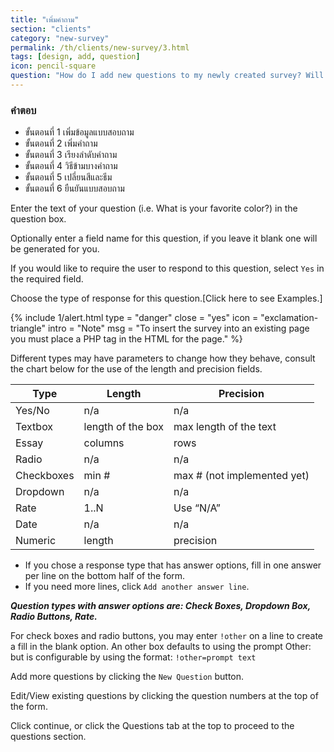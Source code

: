 ```yaml
---
title: "เพิ่มคำถาม"
section: "clients"
category: "new-survey"
permalink: /th/clients/new-survey/3.html
tags: [design, add, question]
icon: pencil-square
question: "How do I add new questions to my newly created survey? Will there be different types of questions for me to use (e.g. close vs. open-ended)?"
---
```


### <i class="pe-anchor pe-fw"></i> คำตอบ

<ul class="progress-tracker progress-tracker--text progress-tracker--center">
  <li class="progress-step is-completed">
    <span class="progress-marker"></span>
    <span class="progress-text">
      <span class="progress-title">ขั้นตอนที่ 1</span>
      เพิ่มข้อมูลแบบสอบถาม
    </span>
  </li>
  <li class="progress-step is-active">
    <span class="progress-marker"></span>
    <span class="progress-text">
      <span class="progress-title">ขั้นตอนที่ 2</span>
      เพิ่มคำถาม
    </span>
  </li>
  <li class="progress-step">
    <span class="progress-marker"></span>
    <span class="progress-text">
      <span class="progress-title">ขั้นตอนที่ 3</span>
      เรียงลำดับคำถาม
    </span>
  </li>
  <li class="progress-step">
    <span class="progress-marker"></span>
    <span class="progress-text">
      <span class="progress-title">ขั้นตอนที่ 4</span>
      วิธีข้ามบางคำถาม
    </span>
  </li>
  <li class="progress-step">
    <span class="progress-marker"></span>
    <span class="progress-text">
      <span class="progress-title">ขั้นตอนที่ 5</span>
      เปลี่ยนสีและธีม
    </span>
  </li>
  <li class="progress-step">
    <span class="progress-marker"></span>
    <span class="progress-text">
      <span class="progress-title">ขั้นตอนที่ 6</span>
      ยืนยันแบบสอบถาม
    </span>
  </li>
</ul>


Enter the text of your question (i.e. What is your favorite color?) in the question box.

Optionally enter a field name for this question, if you leave it blank one will be generated for you.

If you would like to require the user to respond to this question, select `Yes` in the required field.

Choose the type of response for this question.[Click here to see Examples.]

{% include 1/alert.html type = "danger" close = "yes" icon = "exclamation-triangle" intro = "Note" msg = "To insert the survey into an existing page you must place a PHP tag in the HTML for the page." %}

Different types may have parameters to change how they behave, consult the chart below for the use of the length and precision fields.


<table class="table table-hover">
  <thead>
    <tr class="bg-primary">
      <th>Type</th>
      <th>Length</th>
      <th>Precision</th>
    </tr>
  </thead>
  <tbody>
    <tr>
      <td>Yes/No</td>
      <td>n/a</td>
      <td>n/a</td>
    </tr>
    <tr>
      <td>Textbox</td>
      <td>length of the box</td>
      <td>max length of the text</td>
    </tr>
    <tr>
      <td>Essay</td>
      <td>columns</td>
      <td>rows</td>
    </tr>
    <tr>
      <td>Radio</td>
      <td>n/a</td>
      <td>n/a</td>
    </tr>
    <tr>
      <td>Checkboxes</td>
      <td>min #</td>
      <td>max # (not implemented yet)</td>
    </tr>
    <tr>
      <td>Dropdown</td>
      <td>n/a</td>
      <td>n/a</td>
    </tr>
    <tr>
      <td>Rate</td>
      <td>1..N</td>
      <td>Use “N/A”</td>
    </tr>
    <tr>
      <td>Date</td>
      <td>n/a</td>
      <td>n/a</td>
    </tr>
    <tr>
      <td>Numeric</td>
      <td>length</td>
      <td>precision</td>
    </tr>
  </tbody>
</table>


* If you chose a response type that has answer options, fill in one answer per line on the bottom half of the form.
* If you need more lines, click `Add another answer line`.


***Question types with answer options are: Check Boxes, Dropdown Box, Radio Buttons, Rate.***

For check boxes and radio buttons, you may enter `!other` on a line to create a fill in the blank option. An other box defaults to using the prompt Other: but is configurable by using the format: `!other=prompt text`

Add more questions by clicking the `New Question` button.

Edit/View existing questions by clicking the question numbers at the top of the form.

Click continue, or click the Questions tab at the top to proceed to the questions section.
